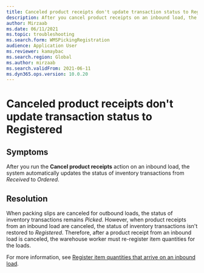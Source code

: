```yaml
---
title: Canceled product receipts don't update transaction status to Registered
description: After you cancel product receipts on an inbound load, the system automatically updates the inventory transaction status from Received to Ordered.
author: Mirzaab
ms.date: 06/11/2021
ms.topic: troubleshooting
ms.search.form: WMSPickingRegistration
audience: Application User
ms.reviewer: kamaybac
ms.search.region: Global
ms.author: mirzaab
ms.search.validFrom: 2021-06-11
ms.dyn365.ops.version: 10.0.20
---
```


# Canceled product receipts don't update transaction status to Registered

## Symptoms

After you run the **Cancel product receipts** action on an inbound load, the system automatically updates the status of inventory transactions from *Received* to *Ordered*.

## Resolution

When packing slips are canceled for outbound loads, the status of inventory transactions remains *Picked*. However, when product receipts from an inbound load are canceled, the status of inventory transactions isn't restored to *Registered*. Therefore, after a product receipt from an inbound load is canceled, the warehouse worker must re-register item quantities for the loads.

For more information, see [Register item quantities that arrive on an inbound load](/dynamics365/supply-chain/warehousing/inbound-load-handling#register-item-quantities-arriving).
